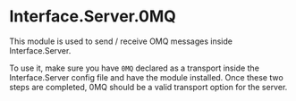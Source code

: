 Interface.Server.0MQ
====================

This module is used to send / receive OMQ messages inside Interface.Server.

To use it, make sure you have `0MQ` declared as a transport inside the Interface.Server config file and have the module installed. Once these two steps are completed, 0MQ should be a valid transport option for the server.